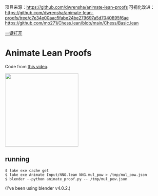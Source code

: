 项目来源：https://github.com/dwrensha/animate-lean-proofs
可视化改进：https://github.com/dwrensha/animate-lean-proofs/tree/c7e34e00aac5fabe24be279697a5d7040895f6ae
https://github.com/mo271/Chess.lean/blob/main/Chess/Basic.lean

[一键打开](https://gitpod.io/new/#https://github.com/chenjulang/animate-lean-proofs)


# Animate Lean Proofs

Code from [this video](https://youtu.be/KuxFWwwlEtc).

[<img src="http://img.youtube.com/vi/KuxFWwwlEtc/maxresdefault.jpg" height="240px">](http://youtu.be/KuxFWwwlEtc)

## running

```shell
$ lake exe cache get
$ lake exe Animate Input/NNG.lean NNG.mul_pow > /tmp/mul_pow.json
$ blender --python animate_proof.py -- /tmp/mul_pow.json
```

(I've been using blender v4.0.2.)


